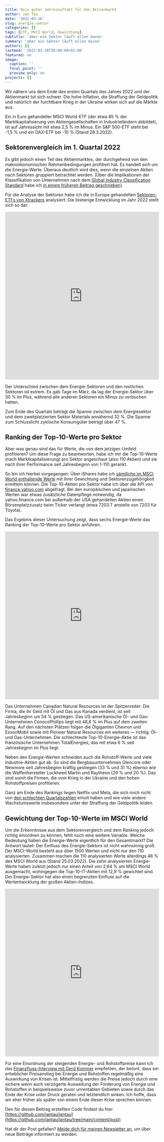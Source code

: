 ```yaml
---
title: Kein guter Jahresauftakt für den Aktienmarkt
author: Jan Tau
date: '2022-03-26'
slug: energie-sektor
categories: []
tags: [ETF, MSCI World, Gewichtung]
subtitle: 'aber ein Sektor läuft allen davon'
summary: 'aber ein Sektor läuft allen davon'
authors: []
lastmod: '2022-03-28T20:00:00+01:00'
featured: no
image:
  caption: ''
  focal_point: ''
  preview_only: no
projects: []
---
```

Wir nähern uns dem Ende des ersten Quartals des Jahres 2022 und der Aktienmarkt tut sich schwer. Die hohe Inflation, die Straffung der Geldpolitik und natürlich der furchtbare Krieg in der Ukraine wirken sich auf die Märkte aus.

Ein in Euro gehandelter MSCI World-ETF (der etwa 85 % der Marktkapitalisierung von Aktiengesellschaften in Industrieländern abbildet), ist auf Jahressicht mit 
etwa 2,5 % im Minus. Ein S&P 500-ETF steht bei -1,5 % und ein DAX-ETF bei -10 % (Stand 28.3.2022). 

## Sektorenvergleich im 1. Quartal 2022

Es gibt jedoch einen Teil des Aktienmarktes, der durchgehend von den makroökonomischen Rahmenbedingungen profitiert hat. Es handelt sich um die Energie-Werte. Überaus deutlich wird dies, wenn die einzelnen Aktien nach Sektoren gruppiert betrachtet werden. (Über die Implikationen der Klassifikation von Unternehmen nach dem [Global Industry Classification Standard](https://www.msci.com/our-solutions/indexes/gics) habe ich [in einem früheren Beitrag geschrieben](/post/gewichtung/)).

Für die Analyse der Sektoren habe ich die in Europa gehandelten [Sektoren-ETFs von Xtrackers](https://etf.dws.com/de-de/produktfinder/?searchterm=MSCI+World&Asset%20Class%20Calculated=Aktien&Region%20Calculated=Sektor) analysiert. Die bisherige Entwicklung im Jahr 2022 stellt sich so dar:

<iframe height="550" width="100%" frameborder="no" src="https://jantau.github.io/highchart/sector_etfs.html"> </iframe>

Der Unterschied zwischen dem Energie-Sektoren und den restlichen Sektoren ist extrem. Es gab Tage im März, da lag der Energie-Sektor über 30 % im Plus, während alle anderen Sektoren ein Minus zu verbuchen hatten. 

Zum Ende des Quartals beträgt die Spanne zwischen dem Energiesektor und dem zweitplatzierten Sektor Materials annähernd 32 %. Die Spanne zum Schlusslicht zyklische Konsumgüter beträgt über 47 %.

## Ranking der Top-10-Werte pro Sektor

Aber was genau sind das für Werte, die von dem jetzigen Umfeld profitieren? Um diese Frage zu beantworten, habe ich mir die Top-10-Werte (nach Marktkapitalisierung) pro Sektor angeschaut (also 110 Aktien) und sie nach ihrer Performance seit Jahresbeginn von 1-110 gerankt. 

So bin ich hierbei vorgegangen: Über iShares habe ich [sämtliche im MSCI World enthaltende Werte](https://www.ishares.com/de/privatanleger/de/produkte/251882/ishares-msci-world-ucits-etf-acc-fund/1478358465952) mit ihrer Gewichtung und Sektorenzugehörigkeit ermitteln können. Die Top-10-Aktien pro Sektor habe ich über die API von [finance.yahoo.com](https://finance.yahoo.com) abgefragt. Bei den europäischen und japanischen Werten war etwas zusätzliche Datenpflege notwendig, da yahoo.finance.com bei außerhalb der USA gehandelten Aktien einen Börsenplatzzusatz beim Ticker verlangt (etwa 7203.T anstelle von 7203 für Toyota).  

Das Ergebnis dieser Untersuchung zeigt, dass sechs Energie-Werte das Ranking der Top-10-Werte pro Sektor anführen.

<iframe height="550" width="100%" frameborder="no" src="https://jantau.github.io/highchart/single_stocks.html"> </iframe>

Das Unternehmen Canadian Natural Resources ist der Spitzenreiter. Die Firma, die ihr Geld mit Öl und Gas aus Kanada verdient, ist seit Jahresbeginn um 54 % gestiegen. Das US-amerikanische Öl- und Gas-Unternehmen ConocoPhillips liegt mit 48,6 % im Plus auf dem zweiten Rang. Auf den nächsten Plätzen folgen die Ölgiganten Chevron und ExxonMobil sowie mit Pioneer Natural Resources ein weiteres — richtig: Öl- und Gas-Unternehmen. Die schlechteste Top-10-Energie-Aktie ist das französische Unternehmen TotalEnergies, das mit etwa 6 % seit Jahresbeginn im Plus liegt.

Neben den Energie-Werten schneiden auch die Rohstoff-Werte und viele Industrie-Aktien gut ab. So sind die Bergbauunternehmen Glencore oder Newmore seit Jahresbeginn kräftig gestiegen (33 % und 31 %) ebenso wie die Waffenhersteller Lockheed Martin und Raytheon (29 % und 20 %). Das sind somit die Firmen, die vom Krieg in der Ukraine und den hohen Rohstoffpreisen profitieren.

Ganz am Ende des Rankings liegen Netflix und Meta, die sich noch nicht von [den schlechten Quartalszahlen](/post/faang-quarterly-reports/) erholt haben und wie viele andere Wachstumswerte insbesondere unter der Straffung der Geldpolitik leiden.

## Gewichtung der Top-10-Werte im MSCI World

Um die Erkenntnisse aus dem Sektorenvergleich und dem Ranking jedoch richtig einordnen zu können, fehlt noch eine weitere Variable. Welche Bedeutung haben die Energie-Werte eigentlich für den Gesamtmarkt? Die Antwort lautet: Der Einfluss des Energie-Sektors ist nicht wahnsinnig groß. Der MSCI-World besteht aus über 1500 Werten und nicht nur den 110 analysierten. Zusammen machen die 110 analysierten Werte allerdings 46 % des MSCI World aus (Stand 25.03.2022). Die zehn analysierten Energie-Werte haben zuletzt jedoch nur einen Anteil von 2,64 % am MSCI World ausgemacht, wohingegen die Top-10-IT-Aktien mit 12,9 % gewichtet sind. Der Energie-Sektor hat also einen begrenzten Einfluss auf die Wertentwicklung der großen Aktien-Indizes. 

<iframe height="550" width="100%" frameborder="no" src="https://jantau.github.io/highchart/sector_weight.html"> </iframe>

Für eine Einordnung der steigenden Energie- und Rohstoffpreise kann ich das [Finanzfluss-Interview mit Gerd Kommer](https://www.youtube.com/watch?v=V_CD8O3nXhg&t=382s) empfehlen, der betont, dass ein erheblicher Preisanstieg bei Energie und Rohstoffen regelmäßig eine Auswirkung von Krisen ist. Mittelfristig werden die Preise jedoch durch eine sichere wenn auch verzögerte Ausweitung der Förderung von Energie und Rohstoffen in beispielsweise zuvor unrentablen Gebieten sowie durch das Ende der Krise unter Druck geraten und letztendlich sinken. Ich hoffe, dass wir eher früher als später von einem Ende dieser Krise sprechen können.

Den für diesen Beitrag erstellten Code findest du hier: [https://github.com/jantau/jantau](https://github.com/jantau/jantau/tree/main/content/post)

Hat dir der Post gefallen? [Melde dich für meinen Newsletter an](https://tinyletter.com/jantau), um über neue Beiträge informiert zu werden.
